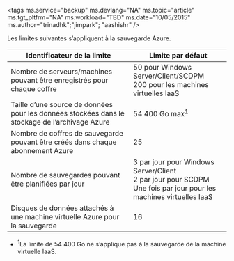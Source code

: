 <properties
   pageTitle="Tableau des limites de sauvegarde Azure"
   description="Décrit les limites du système pour la sauvegarde Azure."
   services="backup"
   documentationCenter="NA"
   authors="Jim-Parker"
   manager="jwhit"
   editor="" />
<tags  ms.service="backup" ms.devlang="NA" ms.topic="article" ms.tgt_pltfrm="NA" ms.workload="TBD" ms.date="10/05/2015" ms.author="trinadhk";"jimpark"; "aashishr" />


Les limites suivantes s’appliquent à la sauvegarde Azure.

| Identificateur de la limite | Limite par défaut |
|---|---|
|Nombre de serveurs/machines pouvant être enregistrés pour chaque coffre|50 pour Windows Server/Client/SCDPM <br/> 200 pour les machines virtuelles IaaS|
|Taille d’une source de données pour les données stockées dans le stockage de l’archivage Azure|54 400 Go max<sup>1</sup>|
|Nombre de coffres de sauvegarde pouvant être créés dans chaque abonnement Azure|25|
|Nombre de sauvegardes pouvant être planifiées par jour|3 par jour pour Windows Server/Client <br/> 2 par jour pour SCDPM <br/> Une fois par jour pour les machines virtuelles IaaS|
|Disques de données attachés à une machine virtuelle Azure pour la sauvegarde|16|

- <sup>1</sup>La limite de 54 400 Go ne s’applique pas à la sauvegarde de la machine virtuelle IaaS.

<!---HONumber=Oct15_HO3-->